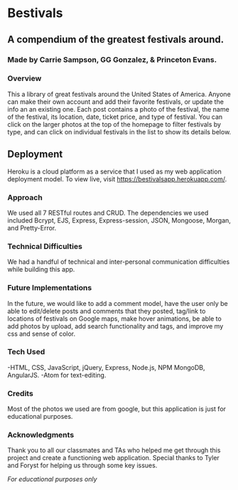 # Bestivals
## A compendium of the greatest festivals around.
### Made by Carrie Sampson, GG Gonzalez, &amp; Princeton Evans.



### Overview
  This a library of great festivals around the United States of America. Anyone can make their own account and add their favorite festivals, or update the info an an existing one. Each post contains a photo of the festival, the name of the festival, its location, date, ticket price, and type of festival. You can click on the larger photos at the top of the homepage to filter festivals by type, and can click on individual festivals in the list to show its details below.

## Deployment
  Heroku is a cloud platform as a service that I used as my web application deployment model. To view live, visit https://bestivalsapp.herokuapp.com/.


### Approach
  We used all 7 RESTful routes and CRUD. The dependencies we used included Bcrypt, EJS, Express, Express-session, JSON, Mongoose, Morgan, and Pretty-Error.

### Technical Difficulties
  We had a handful of technical and inter-personal communication difficulties while building this app.

### Future Implementations
  In the future, we would like to add a comment model, have the user only be able to edit/delete posts and comments that they posted, tag/link to locations of festivals on Google maps, make hover animations, be able to add photos by upload, add search functionality and tags, and improve my css and sense of color.

### Tech Used
  -HTML, CSS, JavaScript, jQuery, Express, Node.js, NPM MongoDB, AngularJS.
  -Atom for text-editing.

### Credits
  Most of the photos we used are from google, but this application is just for educational purposes.

### Acknowledgments
  Thank you to all our classmates and TAs who helped me get through this project and create a functioning web application. Special thanks to Tyler and Foryst for helping us through some key issues.










*For educational purposes only*
